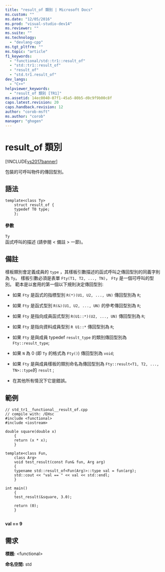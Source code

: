 ```yaml
---
title: "result_of 類別 | Microsoft Docs"
ms.custom: ""
ms.date: "12/05/2016"
ms.prod: "visual-studio-dev14"
ms.reviewer: ""
ms.suite: ""
ms.technology: 
  - "devlang-cpp"
ms.tgt_pltfrm: ""
ms.topic: "article"
f1_keywords: 
  - "functional/std::tr1::result_of"
  - "std::tr1::result_of"
  - "result_of"
  - "std.tr1.result_of"
dev_langs: 
  - "C++"
helpviewer_keywords: 
  - "result_of 類別 [TR1]"
ms.assetid: 14ec0040-07f1-45a5-80b5-d0c9f9b00c8f
caps.latest.revision: 20
caps.handback.revision: 12
author: "corob-msft"
ms.author: "corob"
manager: "ghogen"
---
```

# result_of 類別
[!INCLUDE[vs2017banner](../assembler/inline/includes/vs2017banner.md)]

包裝的可呼叫物件的傳回型別。  
  
## 語法  
  
```  
template<class Ty>  
    struct result_of {  
    typedef T0 type;  
    };  
```  
  
#### 參數  
 `Ty`  
 函式呼叫的描述 \(請參閱 \< 備註 \> 一節\)。  
  
## 備註  
 樣板類別會定義成員的 `type` ，其樣板引數描述的函式呼叫之傳回型別的同義字則為 `Ty`。  樣板引數必須是表單 `Fty(T1, T2, ..., TN)`， `Fty` 是一個可呼叫的型別。  範本是以套用的第一個以下規則決定傳回型別:  
  
-   如果 `Fty` 是函式的指標型別 `R(*)(U1, U2, ..., UN)` 傳回型別為 `R`;  
  
-   如果 `Fty` 是函式型別 `R(&)(U1, U2, ..., UN)` 的參考傳回型別為 `R`;  
  
-   如果 `Fty` 是指向成員函式型別 `R(U1::*)(U2, ..., UN)` 傳回型別為 `R`;  
  
-   如果 `Fty` 是指向資料成員型別 `R U1::*` 傳回型別為 `R`;  
  
-   如果 `Fty` 是與成員 typedef `result_type` 的類別傳回型別為 `Fty::result_type`;  
  
-   如果 `N` 為 0 \(即 `Ty` 的格式為 `Fty()`\) 傳回型別為 `void`;  
  
-   如果 `Fty` 是與成員樣板的類別命名為傳回型別為 `Fty::result<T1, T2, ..., TN>::type`的 `result` ;  
  
-   在其他所有情況下它是錯誤。  
  
## 範例  
  
```  
// std_tr1__functional__result_of.cpp   
// compile with: /EHsc   
#include <functional>   
#include <iostream>   
  
double square(double x)   
    {   
    return (x * x);   
    }   
  
template<class Fun,   
    class Arg>   
    void test_result(const Fun& fun, Arg arg)   
    {   
    typename std::result_of<Fun(Arg)>::type val = fun(arg);   
    std::cout << "val == " << val << std::endl;   
    }   
  
int main()   
    {   
    test_result(&square, 3.0);   
  
    return (0);   
    }  
  
```  
  
  **val \=\= 9**   
## 需求  
 **標題:** \<functional\>  
  
 **命名空間:** std